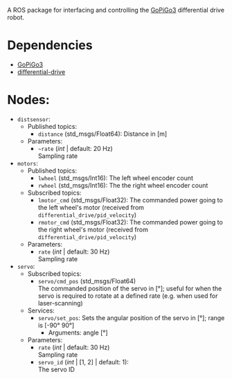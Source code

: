 A ROS package for interfacing and controlling the [GoPiGo3](https://www.dexterindustries.com/shop/gopigo-beginner-starter-kit/) differential drive robot.

# Dependencies
- [GoPiGo3](https://github.com/DexterInd/GoPiGo3)
- [differential-drive](https://github.com/thomasl86/differential-drive)

# Nodes:
- `distsensor`:
  - Published topics:
    - `distance` (std_msgs/Float64): Distance in [m]
  - Parameters:
    - `~rate` (*int* | default: 20 Hz)  
      Sampling rate
- `motors`:
  - Published topics:  
    - `lwheel` (std_msgs/Int16): The left wheel encoder count
    - `rwheel` (std_msgs/Int16): The the right wheel encoder count
  - Subscribed topics:  
    - `lmotor_cmd` (std_msgs/Float32): The commanded power going to the left wheel's motor (received from `differential_drive/pid_velocity`)
    - `rmotor_cmd` (std_msgs/Float32): The commanded power going to the right wheel's motor (received from `differential_drive/pid_velocity`)
  - Parameters:
    - `rate` (*int* | default: 30 Hz)  
      Sampling rate
- `servo`:  
  - Subscribed topics:  
    - `servo/cmd_pos` (std_msgs/Float64)  
      The commanded position of the servo in [°]; useful for when the servo is required to rotate at a defined rate (e.g. when used for laser-scanning)
  - Services:
    - `servo/set_pos`: Sets the angular position of the servo in [°]; range is [-90° 90°]
      - Arguments: angle [°]
  - Parameters:
    - `rate` (*int* | default: 30 Hz)  
      Sampling rate
    - `servo_id` (*int* | [1, 2] | default: 1):  
      The servo ID
